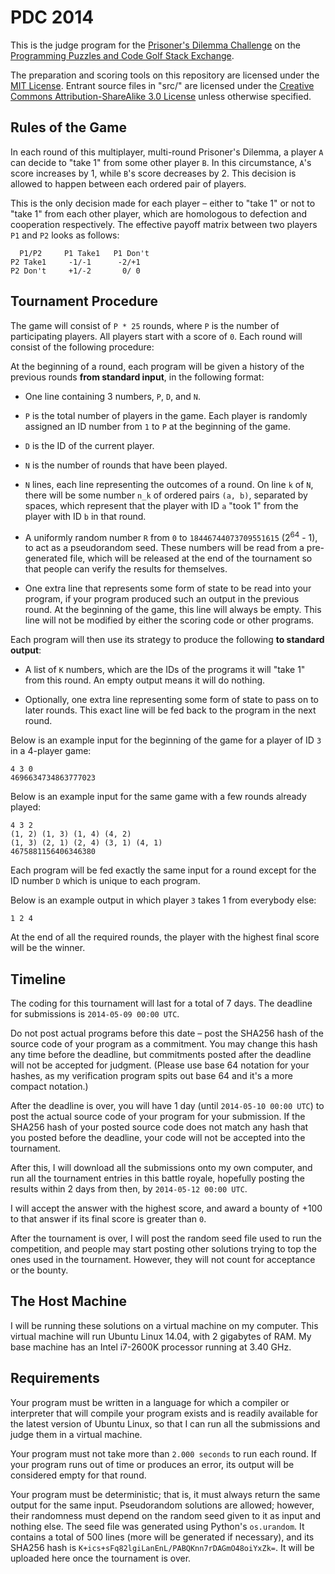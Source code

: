 PDC 2014
========

This is the judge program for the [Prisoner's Dilemma Challenge](http://codegolf.stackexchange.com/questions/26486/prisoners-dilemma-v-2-battle-royale) on the [Programming Puzzles and Code Golf Stack Exchange](http://codegolf.stackexchange.com/).

The preparation and scoring tools on this repository are licensed under the [MIT License](https://github.com/joezeng/pdc2014/blob/master/LICENSE). Entrant source files in "src/" are licensed under the [Creative Commons Attribution-ShareAlike 3.0 License](http://creativecommons.org/licenses/by-sa/3.0/) unless otherwise specified.


## Rules of the Game

In each round of this multiplayer, multi-round Prisoner's Dilemma, a player `A` can decide to "take 1" from some other player `B`. In this circumstance, `A`'s score increases by 1, while `B`'s score decreases by 2. This decision is allowed to happen between each ordered pair of players.

This is the only decision made for each player &ndash; either to "take 1" or not to "take 1" from each other player, which are homologous to defection and cooperation respectively. The effective payoff matrix between two players `P1` and `P2` looks as follows:

      P1/P2     P1 Take1   P1 Don't
    P2 Take1     -1/-1      -2/+1
    P2 Don't     +1/-2       0/ 0

## Tournament Procedure

The game will consist of `P * 25` rounds, where `P` is the number of participating players. All players start with a score of `0`. Each round will consist of the following procedure:

At the beginning of a round, each program will be given a history of the previous rounds **from standard input**, in the following format:

- One line containing 3 numbers, `P`, `D`, and `N`.

 - `P` is the total number of players in the game. Each player is randomly assigned an ID number from `1` to `P` at the beginning of the game.

 - `D` is the ID of the current player.

 - `N` is the number of rounds that have been played.
 
- `N` lines, each line representing the outcomes of a round. On line `k` of `N`, there will be some number `n_k` of ordered pairs `(a, b)`, separated by spaces, which represent that the player with ID `a` "took 1" from the player with ID `b` in that round.

- A uniformly random number `R` from `0` to `18446744073709551615` (2<sup>64</sup> - 1), to act as a pseudorandom seed. These numbers will be read from a pre-generated file, which will be released at the end of the tournament so that people can verify the results for themselves.

- One extra line that represents some form of state to be read into your program, if your program produced such an output in the previous round. At the beginning of the game, this line will always be empty. This line will not be modified by either the scoring code or other programs. 

Each program will then use its strategy to produce the following **to standard output**:

- A list of `K` numbers, which are the IDs of the programs it will "take 1" from this round. An empty output means it will do nothing.

- Optionally, one extra line representing some form of state to pass on to later rounds. This exact line will be fed back to the program in the next round.

Below is an example input for the beginning of the game for a player of ID `3` in a 4-player game:

    4 3 0
    4696634734863777023

Below is an example input for the same game with a few rounds already played:

    4 3 2
    (1, 2) (1, 3) (1, 4) (4, 2)
    (1, 3) (2, 1) (2, 4) (3, 1) (4, 1)
    4675881156406346380

Each program will be fed exactly the same input for a round except for the ID number `D` which is unique to each program.

Below is an example output in which player `3` takes 1 from everybody else:

    1 2 4

At the end of all the required rounds, the player with the highest final score will be the winner.

## Timeline

The coding for this tournament will last for a total of 7 days. The deadline for submissions is `2014-05-09 00:00 UTC`.

Do not post actual programs before this date &ndash; post the SHA256 hash of the source code of your program as a commitment. You may change this hash any time before the deadline, but commitments posted after the deadline will not be accepted for judgment. (Please use base 64 notation for your hashes, as my verification program spits out base 64 and it's a more compact notation.)

After the deadline is over, you will have 1 day (until `2014-05-10 00:00 UTC`) to post the actual source code of your program for your submission. If the SHA256 hash of your posted source code does not match any hash that you posted before the deadline, your code will not be accepted into the tournament.

After this, I will download all the submissions onto my own computer, and run all the tournament entries in this battle royale, hopefully posting the results within 2 days from then, by `2014-05-12 00:00 UTC`.

I will accept the answer with the highest score, and award a bounty of +100 to that answer if its final score is greater than `0`.

After the tournament is over, I will post the random seed file used to run the competition, and people may start posting other solutions trying to top the ones used in the tournament. However, they will not count for acceptance or the bounty.

## The Host Machine

I will be running these solutions on a virtual machine on my computer. This virtual machine will run Ubuntu Linux 14.04, with 2 gigabytes of RAM. My base machine has an Intel i7-2600K processor running at 3.40 GHz.

## Requirements

Your program must be written in a language for which a compiler or interpreter that will compile your program exists and is readily available for the latest version of Ubuntu Linux, so that I can run all the submissions and judge them in a virtual machine.

Your program must not take more than `2.000 seconds` to run each round. If your program runs out of time or produces an error, its output will be considered empty for that round.

Your program must be deterministic; that is, it must always return the same output for the same input. Pseudorandom solutions are allowed; however, their randomness must depend on the random seed given to it as input and nothing else. The seed file was generated using Python's `os.urandom`. It contains a total of 500 lines (more will be generated if necessary), and its SHA256 hash is `K+ics+sFq82lgiLanEnL/PABQKnn7rDAGmO48oiYxZk=`. It will be uploaded here once the tournament is over.
